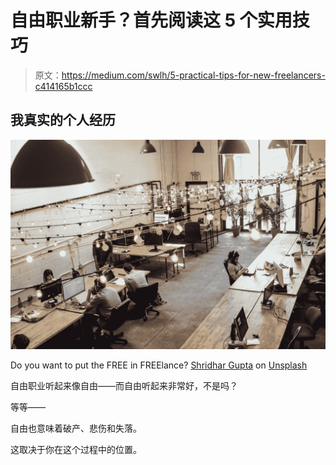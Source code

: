 # 自由职业新手？首先阅读这 5 个实用技巧

> 原文：<https://medium.com/swlh/5-practical-tips-for-new-freelancers-c414165b1ccc>

## 我真实的个人经历

![](img/07b74500ceea218a4220981c89f9e6c6.png)

Do you want to put the FREE in FREElance? [Shridhar Gupta](https://unsplash.com/@shridhar?utm_source=medium&utm_medium=referral) on [Unsplash](https://unsplash.com?utm_source=medium&utm_medium=referral)

自由职业听起来像自由——而自由听起来非常好，不是吗？

等等——

自由也意味着破产、悲伤和失落。

这取决于你在这个过程中的位置。